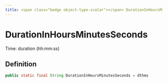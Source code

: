 ```yaml
---
title: <span class="badge object-type-scalar"></span> DurationInHoursMinutesSeconds
---
```

# <span class="badge object-type-scalar"></span> DurationInHoursMinutesSeconds

Time: duration (hh:mm:ss)

## Definition

```java
public static final String DurationInHoursMinutesSeconds = dthms
```

